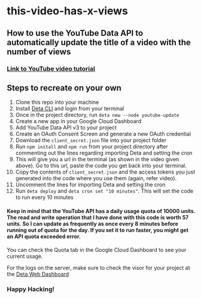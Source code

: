 # this-video-has-x-views
## How to use the YouTube Data API to automatically update the title of a video with the number of views

### [Link to YouTube video tutorial](https://www.youtube.com/watch?v=QwecvVvESVU)

## Steps to recreate on your own

1. Clone this repo into your machine
2. Install [Deta CLI](https://docs.deta.sh/docs/micros/CLI) and login from your terminal 
3. Once in the project directory, run `deta new --node youtube-update`
4. Create a new app in your Google Cloud Dashboard
5. Add YouTube Data API v3 to your project
6. Create an OAuth Consent Screen and generate a new OAuth credential
7. Download the `client_secret.json` file into your project folder
8. Run `npm install` and `npm run` from your project directory after commenting out the lines regarding importing Deta and setting the cron
9. This will give you a url in the terminal (as shown in the video given above). Go to this url, paste the code you get back into your terminal.
10. Copy the contents of `client_secret.json` and the access tokens you just generated into the code where you use them (again, refer video).
11. Uncomment the lines for importing Deta and setting the cron
12. Run `deta deploy` and `deta cron set "10 minutes"`. This will set the code to run every 10 minutes


#### Keep in mind that the YouTube API has a daily usage quota of 10000 units. The read and write operation that I have done with this code is worth 57 units. So I can update as frequently as once every 8 minutes before running out of quota for the day. If you set it to run faster, you might get an API quota exceeded error.

You can check the Quota tab in the Google Cloud Dashboard to see your current usage.

For the logs on the server, make sure to check the visor for your project at the [Deta Web Dashboard](https://web.deta.sh)

### Happy Hacking!